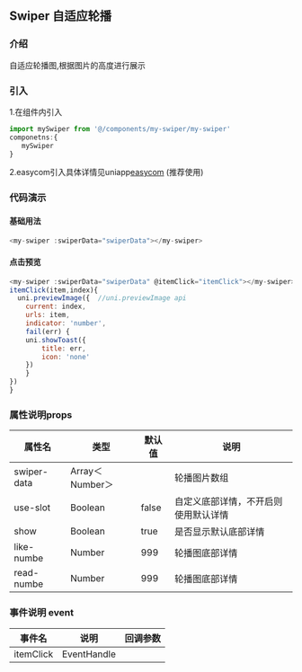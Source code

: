 ## Swiper 自适应轮播

### 介绍
自适应轮播图,根据图片的高度进行展示

### 引入
1.在组件内引入
```javascript
import mySwiper from '@/components/my-swiper/my-swiper'
componetns:{
   mySwiper
}
```
2.easycom引入具体详情见uniapp[easycom](https://uniapp.dcloud.io/collocation/pages?id=easycom) (推荐使用) 

### 代码演示
#### 基础用法
```javascript
<my-swiper :swiperData="swiperData"></my-swiper>
```
#### 点击预览
```javascript
<my-swiper :swiperData="swiperData" @itemClick="itemClick"></my-swiper>
itemClick(item,index){
  uni.previewImage({  //uni.previewImage api
	current: index,
	urls: item,
	indicator: 'number',
	fail(err) {
	uni.showToast({
		title: err,
		icon: 'none'
	})
	}
})  
}
```

### 属性说明props

|属性名|类型|默认值|说明
---|---|---|---
swiper-data|Array＜Number＞||轮播图片数组|
use-slot|Boolean|false|自定义底部详情，不开启则使用默认详情|
show|Boolean|true|是否显示默认底部详情|
like-numbe|Number|999|轮播图底部详情|
read-numbe|Number|999|轮播图底部详情|

### 事件说明 event
|事件名|说明|回调参数
---|---|---
itemClick|EventHandle||(item,index) item为数组,元素为所有图片url|,index当前图片的索引值